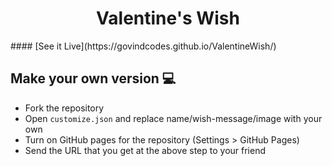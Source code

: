 <h1 align="center">
    Valentine's Wish
</h1>
#### [See it Live](https://govindcodes.github.io/ValentineWish/)

## Make your own version :computer:

* Fork the repository
* Open `customize.json` and replace name/wish-message/image with your own
* Turn on GitHub pages for the repository (Settings > GitHub Pages)
* Send the URL that you get at the above step to your friend
